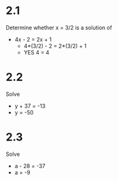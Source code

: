 # 2.1
Determine whether x = 3/2 is a solution of 
- 4x - 2 = 2x + 1
  - 4*(3/2) - 2 = 2*(3/2) + 1
  - YES 4 = 4

# 2.2
Solve
- y + 37 = -13
 - y = -50

# 2.3
Solve
- a - 28 = -37
 - a = -9
